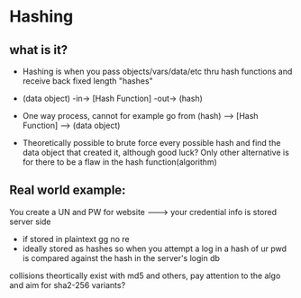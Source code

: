 # Hashing

## what is it?
  - Hashing is when you pass objects/vars/data/etc thru hash functions and receive back fixed length "hashes"
  - (data object) -in-> [Hash Function] -out-> (hash)
 
 - One way process, cannot for example go from  (hash) --> [Hash Function] --> (data object)
  
 - Theoretically possible to brute force every possible hash and find the data object that created it, although good luck?
Only other alternative is for there to be a flaw in the hash function(algorithm)


## Real world example:

You create a UN and PW for website ---> your credential info is stored server side
 - if stored in plaintext gg no re
 - ideally stored as hashes so when you attempt a log in a hash of ur pwd is compared against the hash in the server's login db

collisions theortically exist with md5 and others, pay attention to the algo and aim for sha2-256 variants?


